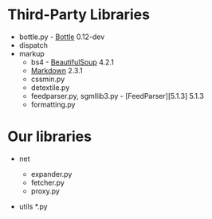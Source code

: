 # Third-Party Libraries

* bottle.py - [Bottle][b] 0.12-dev
* dispatch
* markup
    * bs4 - [BeautifulSoup][bs] 4.2.1
    * [Markdown][md] 2.3.1
    * cssmin.py
    * detextile.py
    * feedparser.py, sgmllib3.py - [FeedParser][5.1.3] 5.1.3
    * formatting.py

# Our libraries

* net
    * expander.py
    * fetcher.py
    * proxy.py
    
* utils
    *.py

[b]: http://bottlepy.org
[bs]: http://www.crummy.com/software/BeautifulSoup/
[md]: https://pypi.python.org/pypi/Markdown
[fp]: http://pypi.python.org/pypi/feedparser/
